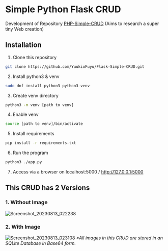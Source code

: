 # Simple Python Flask CRUD
Development of Repository [PHP-Simple-CRUD](https://github.com/YuukioFuyu/PHP-Simple-CRUD) (Aims to research a super tiny Web creation)


## Installation

1. Clone this repository

```bash
git clone https://github.com/YuukioFuyu/Flask-Simple-CRUD.git
```

2. Install python3 & venv

```bash
sudo dnf install python3 python3-venv
```
3. Create venv directory

```bash
python3 -m venv [path to venv]
```

4. Enable venv

```bash
source [path to venv]/bin/activate
```

5. Install requirements

```bash
pip install -r requirements.txt
```

6. Run the program

```bash
python3 ./app.py
```

7. Access via a browser on localhost:5000 / http://127.0.0.1:5000


## This CRUD has 2 Versions
### 1. Without Image
![Screenshot_20230813_022238](https://github.com/YuukioFuyu/Flask-Simple-CRUD/assets/79379934/ea3bbf73-3492-4b4d-8463-e32b374e05ff)



### 2. With Image
![Screenshot_20230813_023108](https://github.com/YuukioFuyu/Flask-Simple-CRUD/assets/79379934/5cff2bfb-6d5c-4eff-8f4b-5d9b4f74b7f6)
<i>*All images in this CRUD are stored in an SQLite Database in Base64 form.</i>
